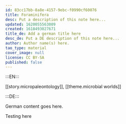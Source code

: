 ```yaml
---
id: 83cc17bb-8a8e-4157-9ebc-f0990cf60076
title: Foraminifera
desc: Put a description of this note here...
updated: 1620055563009
created: 1618493027671
title_de: Add a german title here
desc_de: Put a DE description of this note here...
author: Author name(s) here.
tao_type: material
cover_image: null
license: CC BY-SA
published: false
---
```


:::EN:::

[[story.micropaleontology]], [[theme.microbial worlds]]

:::DE:::

German content goes here.

Testing here
